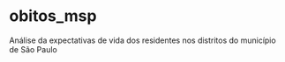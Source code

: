 # obitos_msp
Análise da expectativas de vida dos residentes nos distritos do município de São Paulo
